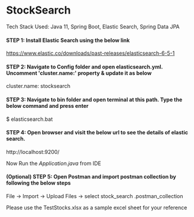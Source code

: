 ﻿# StockSearch
 
 Tech Stack Used: Java 11, Spring Boot, Elastic Search, Spring Data JPA
 
 #### STEP 1: Install Elastic Search using the below link
 https://www.elastic.co/downloads/past-releases/elasticsearch-6-5-1
 
 #### STEP 2: Navigate to Config folder and open elasticsearch.yml. Uncomment 'cluster.name:' property & update it as below
 cluster.name: stocksearch
 
 #### STEP 3: Navigate to bin folder and open terminal at this path. Type the below command and press enter
 $ elasticsearch.bat
 
 #### STEP 4: Open browser and visit the below url to see the details of elastic search.
 http://localhost:9200/
 
 Now Run the *Application.java* from IDE
 
 #### (Optional) STEP 5: Open Postman and import postman collection by following the below steps
 File -> Import -> Upload Files -> select stock_search .postman_collection
 
 Please use the TestStocks.xlsx as a sample excel sheet for your reference
 
 


 

